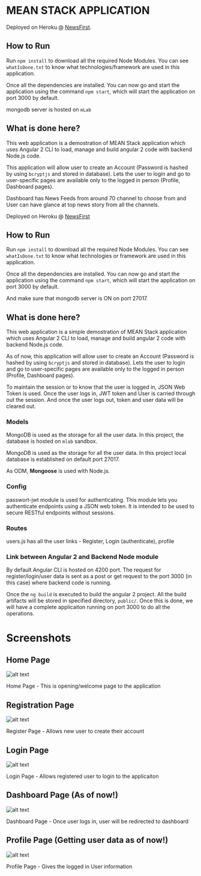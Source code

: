 # MEAN STACK APPLICATION

Deployed on Heroku @ [NewsFirst](https://newsfirst.herokuapp.com/).

## How to Run

Run `npm install` to download all the required Node Modules. You can see `whatIsDone.txt` to know what technologies/framework are used in this application.

Once all the dependencies are installed. You can now go and start the application using the command `npm start`, which will start the application on port 3000 by default.

mongodb server is hosted on `mLab`

## What is done here?

This web application is a demostration of MEAN Stack application which uses Angular 2 CLI to load, manage and build angular 2 code with backend Node.js code.

This application will allow user to create an Account (Password is hashed by using `bcryptjs` and stored in database). Lets the user to login and go to user-specific pages are available only to the logged in person (Profile, Dashboard pages).

Dashboard has News Feeds from around 70 channel to choose from and User can have glance at top news story from all the channels.

Deployed on Heroku @ [NewsFirst](https://newsfirst.herokuapp.com/)

## How to Run

Run `npm install` to download all the required Node Modules. You can see `whatIsDone.txt` to know what technologies or framework are used in this application.

Once all the dependencies are installed. You can now go and start the application using the command `npm start`, which will start the application on port 3000 by default.

And make sure that mongodb server is ON on port 27017.

## What is done here?

This web application is a simple demostration of MEAN Stack application which uses Angular 2 CLI to load, manage and build angular 2 code with backend Node.js code.

As of now, this application will allow user to create an Account (Password is hashed by using `bcryptjs` and stored in database). Lets the user to login and go to user-specific pages are available only to the logged in person (Profile, Dashboard pages).

To maintain the session or to know that the user is logged in, JSON Web Token is used. Once the user logs in, JWT token and User is carried through out the session. And once the user logs out, token and user data will be cleared out.

### Models


MongoDB is used as the storage for all the user data. In this project, the database is hosted on `mlab` sandbox.

MongoDB is used as the storage for all the user data. In this project local database is established on default port 27017. 

As ODM, <strong>Mongoose</strong> is used with Node.js.

### Config

passwort-jwt module is used for authenticating. This module lets you authenticate endpoints using a JSON web token. It is intended to be used to secure RESTful endpoints without sessions.

### Routes

users.js has all the user links - Register, Login (authenticate), profile

### Link between Angular 2 and Backend Node module

By default Angular CLI is hosted on 4200 port. The request for register/login/user data is sent as a post or get request to the port 3000 (in this case) where backend code is running. 

Once the `ng build` is executed to build the angular 2 project. All the build artifacts will be stored in specified directory, `public/`. Once this is done, we will have a complete applicaiton running on port 3000 to do all the operations. 

# Screenshots

## Home Page
![alt text](screenshots/home.png "Home Page -  This is opening/welcome page to the application")

Home Page -  This is opening/welcome page to the application


## Registration Page
![alt text](screenshots/register.png "Register Page - Allows new user to create their account")

Register Page - Allows new user to create their account


## Login Page
![alt text](screenshots/login.png "Login Page - Allows registered user to login to the applicaiton")

Login Page - Allows registered user to login to the applicaiton


## Dashboard Page (As of now!)
![alt text](screenshots/dashboard.png "Dashboard Page - Once user logs in, user will be redirected to dashboard")

Dashboard Page - Once user logs in, user will be redirected to dashboard


## Profile Page (Getting user data as of now!)
![alt text](screenshots/profile.png "Profile Page - Gives the logged in User information")

Profile Page - Gives the logged in User information
